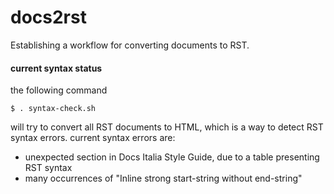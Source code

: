 # docs2rst

Establishing a workflow for converting documents to RST. 

#### current syntax status

the following command

    $ . syntax-check.sh

will try to convert all RST documents to HTML, which is a way to
detect RST syntax errors. current syntax errors are:

- unexpected section in Docs Italia Style Guide, due to a table
  presenting RST syntax
- many occurrences of "Inline strong start-string without end-string"

